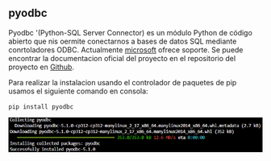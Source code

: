 

## pyodbc 
Pyodbc '(Python-SQL Server Connector) es un módulo Python de código abierto que nis oermite conectarnos a bases de datos SQL mediante conrtoladores ODBC. Actualmente 
[microsoft](https://www.microsoft.com/en-us/sql-server/blog/2016/12/09/sql-server-python-whats-new/) ofrece soporte. Se puede encontrar la documentacion oficial del proyecto en el repositorio del proyecto en [Github](https://github.com/mkleehammer/pyodbc/wiki).

Para realizar la instalacion usando el controlador de paquetes de pip usamos el siguiente comando en consola:

```
pip install pyodbc
```
![Instalacion de pyodb](install_pyodb.png)


